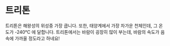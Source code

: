 # 트리톤

트리톤은 해왕성의 위성중 가장 큽니다. 또한, 태양계에서 가장 차가운 천체인데, 그
온도가 -240℃ 에 달합니다. 트리톤에서는 바람이 굉장히 많이 부는데, 바람의 속도가
음속에 가까울 정도라고 하네요!
